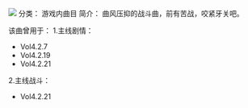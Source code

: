 ![](//static.kivo.wiki/images/music/cover/ogrQBrN5OZVMtZCjljt6K8iuo2Bi384K.jpg)
分类： 游戏内曲目
简介：
曲风压抑的战斗曲，前有苦战，咬紧牙关吧。

该曲曾用于：
1.主线剧情：
 - Vol4.2.7
 - Vol4.2.19
 - Vol4.2.21

2.主线战斗：
 - Vol4.2.21
